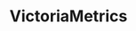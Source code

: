 ---
draft: false
title: VictoriaMetrics
content:
  id: victoriametrics
  name: VictoriaMetrics
  website: https://victoriametrics.com/
  short_description: VictoriaMetrics is a fast, cost-effective monitoring solution and time series database
---